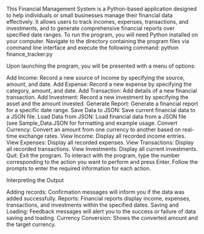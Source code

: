 This Financial Management System is a Python-based application designed to help individuals or small businesses 
manage their financial data effectively. It allows users to track incomes, expenses, transactions, and investments, 
and to generate comprehensive financial reports over specified date ranges. To run the program, you will need Python 
installed on your computer. Navigate to the directory containing the program files via command line interface and execute the following command:
python finance_tracker.py

Upon launching the program, you will be presented with a menu of options:

Add Income: Record a new source of income by specifying the source, amount, and date.
Add Expense: Record a new expense by specifying the category, amount, and date.
Add Transaction: Add details of a new financial transaction.
Add Investment: Record a new investment by specifying the asset and the amount invested.
Generate Report: Generate a financial report for a specific date range.
Save Data to JSON: Save current financial data to a JSON file.
Load Data from JSON: Load financial data from a JSON file (see Sample_Data.JSON for formatting and example usage.
Convert Currency: Convert an amount from one currency to another based on real-time exchange rates.
View Income: Display all recorded income entries.
View Expenses: Display all recorded expenses.
View Transactions: Display all recorded transactions.
View Investments: Display all current investments.
Quit: Exit the program.
To interact with the program, type the number corresponding to the action you want to perform and press Enter. Follow the prompts to enter the required information for each action.

Interpreting the Output

Adding records: Confirmation messages will inform you if the data was added successfully.
Reports: Financial reports display income, expenses, transactions, and investments within the specified dates.
Saving and Loading: Feedback messages will alert you to the success or failure of data saving and loading.
Currency Conversion: Shows the converted amount and the target currency.
